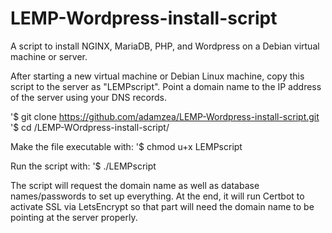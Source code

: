 # LEMP-Wordpress-install-script
A script to install NGINX, MariaDB, PHP, and Wordpress on a Debian virtual machine or server.

After starting a new virtual machine or Debian Linux machine, copy this script to the server as "LEMPscript".
Point a domain name to the IP address of the server using your DNS records.

'$ git clone https://github.com/adamzea/LEMP-Wordpress-install-script.git
'$ cd /LEMP-WOrdpress-install-script/

Make the file executable with:
'$ chmod u+x LEMPscript

Run the script with:
'$ ./LEMPscript

The script will request the domain name as well as database names/passwords to set up everything. At the end, it will run Certbot to activate SSL via LetsEncrypt so that part will need the domain name to be pointing at the server properly. 
